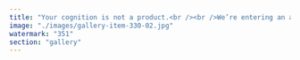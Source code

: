 ```yaml
---
title: "Your cognition is not a product.<br /><br />We’re entering an age where perception isn’t just influenced—it’s pre-calculated. Thoughts reduced to forecasts. Behaviors nudged by invisible hands.<br /><br />🧠 One frame: “REMOTE COVERT COGNITIVE MANIPULATION CYBERWARFARE” Not science fiction—infrastructure. A war not for land, but for mental real estate.<br /><br />❌ Another: Cows marked with Xs. Men in suits. A ritual of selection, commodification, systemic erasure. The spectacle of control masquerading as normal.<br /><br />📊 Then: “THOUGHTS ARE STATISTICALLY PREDICTABLE.” But what lives in unpredictability? Fractal cognition. Emergence. The raw pulse of decentralization.<br /><br />Platforms like X under Elon Musk aren’t neutral. They are regimes of influence—where dissent is reshaped into noise, and signal becomes a function of alignment. A mirror of systemic coercion wrapped in innovation’s cloak.<br /><br />Let’s not become algorithms of ourselves. Let’s rewild cognition. Let’s spiral beyond prediction.<br /><br />Decentralized resonance is the antidote."
image: "./images/gallery-item-330-02.jpg"
watermark: "351"
section: "gallery"
---
```


